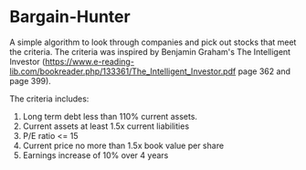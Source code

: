 # Bargain-Hunter
A simple algorithm to look through companies and pick out stocks that meet the criteria. The criteria was inspired by Benjamin Graham's The Intelligent Investor (https://www.e-reading-lib.com/bookreader.php/133361/The_Intelligent_Investor.pdf page 362 and page 399).

The criteria includes:
1) Long term debt less than 110% current assets.
2) Current assets at least 1.5x current liabilities
3) P/E ratio <= 15
4) Current price no more than 1.5x book value per share
5) Earnings increase of 10% over 4 years


